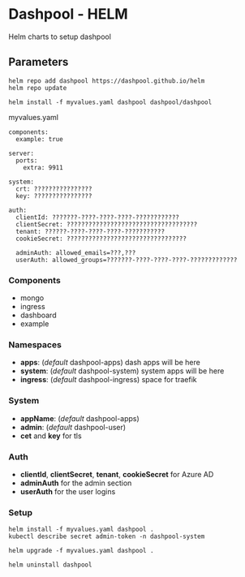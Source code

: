 # Dashpool - HELM

Helm charts to setup dashpool


## Parameters

```
helm repo add dashpool https://dashpool.github.io/helm 
helm repo update

helm install -f myvalues.yaml dashpool dashpool/dashpool
```

myvalues.yaml
```
components:
  example: true

server:
  ports:
    extra: 9911

system:
  crt: ????????????????
  key: ????????????????

auth:
  clientId: ???????-????-????-????-????????????
  clientSecret: ????????????????????????????????????
  tenant: ??????-????-????-????-???????????
  cookieSecret: ?????????????????????????????????

  adminAuth: allowed_emails=???,???
  userAuth: allowed_groups=???????-????-????-????-?????????????
```


### Components
* mongo
* ingress
* dashboard
* example

### Namespaces
 * **apps**: (*default* dashpool-apps) dash apps will be here
 * **system**: (*default* dashpool-system) system apps will be here
 * **ingress**: (*default* dashpool-ingress) space for traefik

### System
 * **appName**: (*default* dashpool-apps)
 * **admin**: (*default* dashpool-user)
 * **cet** and **key** for tls

### Auth
 * **clientId**, **clientSecret**, **tenant**, **cookieSecret** for Azure AD
 * **adminAuth** for the admin section
 * **userAuth** for the user logins


### Setup
```
helm install -f myvalues.yaml dashpool .
kubectl describe secret admin-token -n dashpool-system

helm upgrade -f myvalues.yaml dashpool .

helm uninstall dashpool
```

